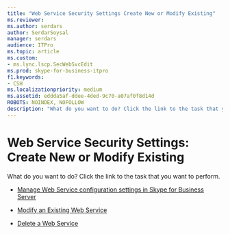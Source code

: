 ```yaml
---
title: "Web Service Security Settings Create New or Modify Existing"
ms.reviewer: 
ms.author: serdars
author: SerdarSoysal
manager: serdars
audience: ITPro
ms.topic: article
ms.custom:
- ms.lync.lscp.SecWebSvcEdit
ms.prod: skype-for-business-itpro
f1.keywords:
- CSH
ms.localizationpriority: medium
ms.assetid: eddda5af-ddee-4ded-9c70-a07af0f8d14d
ROBOTS: NOINDEX, NOFOLLOW
description: "What do you want to do? Click the link to the task that you want to perform."
---
```


# Web Service Security Settings: Create New or Modify Existing

What do you want to do? Click the link to the task that you want to perform.

- [Manage Web Service configuration settings in Skype for Business Server](../../../manage/authentication/web-service-configuration-settings.md)

- [Modify an Existing Web Service](/previous-versions/office/lync-server-2013/lync-server-2013-modify-existing-web-service-configuration-settings)

- [Delete a Web Service](/previous-versions/office/lync-server-2013/lync-server-2013-delete-existing-web-service-configuration-settings)